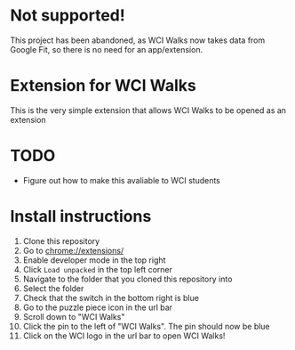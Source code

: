 # Not supported!
This project has been abandoned, as WCI Walks now takes data from Google Fit, so there is no need for an app/extension.

# Extension for WCI Walks
This is the very simple extension that allows WCI Walks to be opened as an extension

# TODO
* Figure out how to make this avaliable to WCI students

# Install instructions
1. Clone this repository
2. Go to [chrome://extensions/](chrome://extensions/)
3. Enable developer mode in the top right
4. Click `Load unpacked` in the top left corner
5. Navigate to the folder that you cloned this repository into
6. Select the folder
7. Check that the switch in the bottom right is blue
8. Go to the puzzle piece icon in the url bar
9. Scroll down to "WCI Walks"
10. Click the pin to the left of "WCI Walks". The pin should now be blue
11. Click on the WCI logo in the url bar to open WCI Walks!
